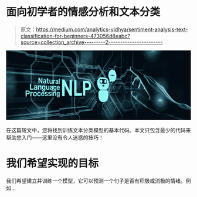 # 面向初学者的情感分析和文本分类

> 原文：<https://medium.com/analytics-vidhya/sentiment-analysis-text-classification-for-beginners-473056d8eabc?source=collection_archive---------2----------------------->

![](img/a0dd3e6f1da714f4122feb6ff633adcb.png)

在这篇短文中，您将找到训练文本分类模型的基本代码。本文只包含最少的代码来帮助您入门——这里没有令人迷惑的技巧！

# 我们希望实现的目标

我们希望建立并训练一个模型，它可以预测一个句子是否有积极或消极的情绪。例如…